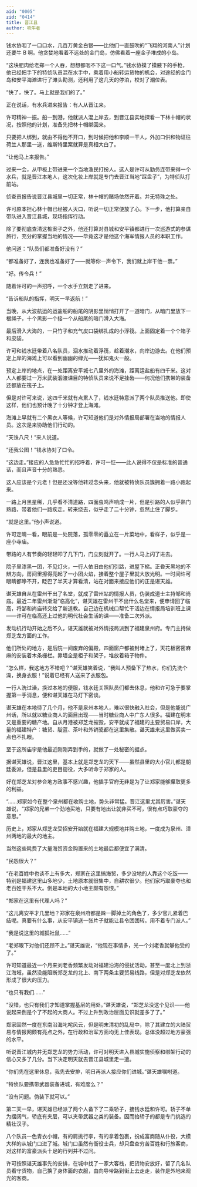 ```yaml
---
aid: "0005"
zid: "0414"
title: 晋江县
author: 吹牛者
---
```


钱水协咽了一口口水，几百万黄金白银——比他们一直鼓吹的“飞翔的河南人”计划还要牛 B 啊。他贪婪地看着不远处的金门岛，仿佛看着一座金子堆成的小岛。

“这块肥肉给老郑一个人吞，想想都咽不下这一口气。”钱水协摸了摸腋下的手枪，他已经把手下的特侦队员混在水手中，乘着用小船转运货物的机会，对途经的金门岛和安平海滩进行了滩头勘测，还利用了这几天的停泊，校对了潮位表。

“快了，快了。马上就是我们的了。”

正在说话，有水兵进来报告：有人从晋江来。

许可精神一振。船一到港，他就派人混上岸去，到晋江县实地探看一下林十帽的状况，按照他的计划，准备先把林十帽绑回来。

只要把人绑到，就由不得他不开口，到时候把他和李顺一干人，外加口供和物证往荷兰人那里一送，维斯特里案就算是真相大白了。

“让他马上来报告。”

过来一会，从甲板上带进来一个当地渔民打扮人。这人是许可从勤务连带来得一个水兵，就是晋江本地人，这次化妆上岸就是专门去晋江当地“踩盘子”，为特侦队打前站。

侦查员报告说晋江县城里一切正常，林十帽的赌场依然开着。并无特殊之处。

许可原本担心林十帽已经被人灭口，听说一切正常便放了心。下一步，他打算亲自带队进入晋江县城，现场指挥行动。

除了要彻底查清这桩案子之外，他还打算对县城和安平镇都进行一次巡游式的参谋旅行，充分的掌握当地的情况——毕竟这才是他这个海军情报人员的本职工作。

他问道：“队员们都准备好没有？”

“都准备好了，连我也准备好了——就等你一声令下，我们就上岸干他一票。”

“好。传令兵！”

随着许可的一声招呼，一个水手立刻走了进来。

“告诉船队的指挥，明天一早返航！”

当晚，从大波航运的运盐船的船尾的阴影里悄悄打开了一道暗门，从暗门里放下一根绳子，十个黑影一个接一个从船尾的暗门滑入大海。

最后滑入大海的，一只竹子和充气皮口袋绑扎成的小浮筏。上面固定着一个个箱子和皮袋。

许可和钱水廷带着八名队员，泅水推动着浮筏，趁着潮水，向岸边游去。在他们预定上岸的海滩上可以看到幽幽的绿光——犹如鬼火一般。

预定上岸的地点，在一处距离安平城七八里外的海滩，距离运盐船有四千米。这对人人都要过一万米武装泅渡课目的特侦队员来说不足挂齿——何况他们携带的装备还都放在筏子上。

但是对许可来说，这四千米就有点累人了，钱水廷特意派了两个队员推送他。即使这样，他们也预计晚了十分钟才登上海滩。

海滩上早就有二个黑衣人等候，许可知道他们是对外情报局部署在当地的情报人员。这次是来协助他们行动的。

“天诛八尺！”来人说道。

“还我公图！”钱水协对了口令。

“这边走。”接应的人急急忙忙的招呼着，许可一怔——此人说得不仅是标准的普通话，而且声音十分的熟悉。

这人应该是个元老！但是还没等他转过念头来，他就被特侦队员簇拥着一路小跑起来。

一路上月黑星稀，几乎看不清道路，四面虫鸣声响成一片，但是引路的人似乎熟门熟路，带着他们一路疾走。转来绕去，似乎走了二十分钟，忽然止住了脚步。

“就是这里。”他小声说道。

许可定睛一看，眼前是一处院落，孤零零的矗立在一片菜地中，看样子，似乎是一座小寺庙。

带路的人有节奏的轻轻叩了几下门，门立刻就开了。一行人马上闪了进去。

院子里漆黑一团，不见灯火，一行人依旧由他们引路，进屋下梯。正昏天黑地的不辨方向，房间里擦得亮起了一小团火焰，接着整个屋子里就大放光明。一时间许可眼睛都睁不开，眨巴了半天才算看清，站在对面来接应他们的正是谌天雄。

谌天雄自从在雷州干出了名堂，就成了雷州站的情报人员，伪装成道士主持邹和尚庙。最近二年雷州渐渐“临高化”，谌天雄在雷州干不出什么名堂来，便申请回了临高，将邹和尚庙转交给了新道教。自己边在机械口帮忙干活边在情报局培训班上课——许可在临高还上过他的明代社会生活的课——准备二次外派。

发动机行动开始之后不久，谌天雄就被对外情报局派到了福建泉州府。专门主持做郑芝龙方面的工作。

他们所处的地方，是后院一间废弃的偏殿，四面窗户都被封堵上了，天花板密密麻麻的安装着木条栅栏。靠墙全是柜子和架子，堆放着箱子物件。

“怎么样，我这地方不错吧？”谌天雄笑着说，“我叫人预备下了热水，你们先洗个澡，换身衣服！”说着已经有人送来了衣服包。

一行人洗过澡，换过本地的便服，钱水廷关照队员们都去休息，他和许可急于要掌握第一手消息，便和谌天雄在马灯下密谈。

谌天雄在本地待了几个月，他不是泉州本地人，难以很快融入社会，但是他能说广州话，所以就以糖业商人的面目出现——当时糖业商人中广东人很多。福建在明末又是重要的糖产地。自从月港被郑芝龙摧毁，安平就成了福建的主要贸易口岸，大量的福建特产：糖货、靛蓝、茶叶和外销瓷都在这里集散。谌天雄来这里做买卖一点也不扎眼。

至于这所庙宇是他最近刚刚弄到手的，就做了一处秘密的据点。

据谌天雄说，晋江这里，基本上就是郑芝龙的天下——虽然县里的大小官儿都是朝廷委派，但是县里的吏目衙役，大多听命于郑家的人。

好在郑芝龙对参合地方政事不感兴趣，他插手官府无非是为了让郑家能够攥取更多的利益。

“……郑家如今在整个泉州都在收购土地，势头非常猛。晋江这里尤其厉害。”谌天雄说，“郑家的兄弟一个劲地买地，只要有地出让就非买不可，很有点巧取豪夺的意思。”

历史上，郑家从郑芝龙受招安开始就在福建大规模地并购土地，一度成为泉州、漳州两地的最大的地主。

当然这些耗费了大量海贸资金购置来的土地最后都便宜了满清。

“民怨很大？”

“在老百姓中也谈不上有多大，郑家在这里搞海贸，多少没地的人靠这个吃饭——特别是福建这里山多地少，土地原本就很集中，自耕农很少。他们家巧取豪夺也和老百姓干系不大。倒是本地的大小地主颇有怨恨。”

“郑家在这里有代理人吗？”

“这儿离安平才几里地？郑家在泉州府都是跺一脚掉土的角色了，多少官儿紧着巴结呢。真要有什么事，从安平镇送一张片子就能让县令团团转。用不着专门派人。”

“我是说这里的城狐社鼠……”

“老郑眼下对他们还顾不上。”谌天雄说，“他现在事情多，光一个刘老香就够他受的了。”

许可知道最近一个月来刘老香频繁发动对福建沿海的侵扰活动，甚至一度北上到浙江海域，虽然没能阻断郑芝龙的北上、南下两条主要贸易线路，但是对郑芝龙依然形成了很大的压力。

“也只有我们……”

“没错，也只有我们才知道掌握基层的用处。”谌天雄说，“郑芝龙没这个见识——他说起来倒是个了不起的大商人。不过上升到政治层面见识就差多了了。”

郑家固然一度在东南沿海叱咤风云，但是明末清初的乱局中，除了其建立的大陆贸易与情报网颇有亮点之外，在行政和治军方面均无上佳表现。总体没超过地方豪强的水平。

听说晋江城内并无郑芝龙的势力活动，许可对明天进入县城实施侦察和绑架行动的信心又多了几分。当下决定明天就去晋江县城里走一遭。

“你们先在这里休息，我先去安排，明日再派人接应你们进城。”谌天雄嘱咐道。

“特侦队要携带武器装备进城，有难度么？”

“没有问题。伪装下就可以。”

第二天一早，谌天雄已经派了两个人备下了二乘轿子，接钱水廷和许可。轿子不单为摆阔气，轿底有夹层，可以夹带武器之类的装备。因而抬轿子的都是专门挑选的精壮汉子。

八个队员一色青衣小帽，有的肩挑行李，有的拿着包裹，扮成富商随从仆役，大模大样的从城门口进了城。城门口虽然有衙役士兵，却只盘查穷苦百姓和行旅客商，对这样的富豪派头十足的行列并不过问。

许可按照谌天雄事先的安排，在城中找了一家大客栈，把货物安放好，留了几名队员看守货物，自己换了身体面的衣服，由向导带路到街上去走走，装作是外地来观光的客商。
